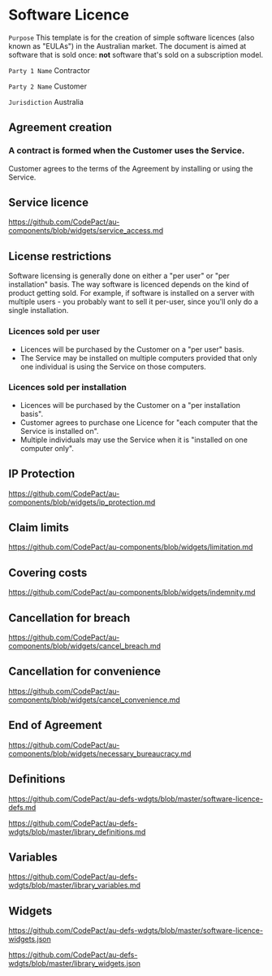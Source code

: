 # Software Licence

`Purpose` This template is for the creation of simple software licences (also known as "EULAs") in the Australian market. The document is aimed at software that is sold once: **not** software that's sold on a subscription model.

`Party 1 Name` Contractor

`Party 2 Name` Customer

`Jurisdiction` Australia

## Agreement creation

### A contract is formed when the Customer uses the Service.

Customer agrees to the terms of the Agreement by installing or using the Service.

## Service licence

https://github.com/CodePact/au-components/blob/widgets/service_access.md

## License restrictions

Software licensing is generally done on either a "per user" or "per installation" basis. The way software is licenced depends on the kind of product getting sold.  For example, if software is installed on a server with multiple users - you probably want to sell it per-user, since you'll only do a single installation.

### Licences sold per user

- Licences will be purchased by the Customer on a "per user" basis.
- The Service may be installed on multiple computers provided that only one individual is using the Service on those computers.

### Licences sold per installation

- Licences will be purchased by the Customer on a "per installation basis".
- Customer agrees to purchase one Licence for "each computer that the Service is installed on".
- Multiple individuals may use the Service when it is "installed on one computer only".

## IP Protection

https://github.com/CodePact/au-components/blob/widgets/ip_protection.md

## Claim limits

https://github.com/CodePact/au-components/blob/widgets/limitation.md

## Covering costs

https://github.com/CodePact/au-components/blob/widgets/indemnity.md

## Cancellation for breach

https://github.com/CodePact/au-components/blob/widgets/cancel_breach.md

## Cancellation for convenience

https://github.com/CodePact/au-components/blob/widgets/cancel_convenience.md

## End of Agreement

https://github.com/CodePact/au-components/blob/widgets/necessary_bureaucracy.md

## Definitions

https://github.com/CodePact/au-defs-wdgts/blob/master/software-licence-defs.md

https://github.com/CodePact/au-defs-wdgts/blob/master/library_definitions.md

## Variables

https://github.com/CodePact/au-defs-wdgts/blob/master/library_variables.md

## Widgets

https://github.com/CodePact/au-defs-wdgts/blob/master/software-licence-widgets.json

https://github.com/CodePact/au-defs-wdgts/blob/master/library_widgets.json
